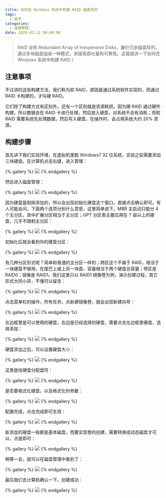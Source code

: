 ```yaml
---
title: 如何在 Windows 系统中构建 RAID 磁盘阵列
tags:
  - 技术
categories:
  - 运维教程
date: 2020-02-12 00:00:00
---
```


> RAID 全称 Redundant Array of Inexpensive Disks，廉价冗余磁盘阵列，通过多块磁盘组成一种模式，来提高吞吐量和可靠性。这篇就讲一下如何在 Windows 系统中构建 RAID！

<!-- more -->

## 注意事项

不过讲的这些构建方法，我们称为软 RAID，原因是通过系统软件实现的，而通过 RAID 卡构建的，才叫硬 RAID。

它们除了构建方式有区别外，还有一个区别就是资源耗损。因为硬 RAID 通过硬件构建，所以数据会在 RAID 卡进行处理，然后放入硬盘，对系统不会有消耗；而软 RAID 需要系统先处理数据，然后写入硬盘，在操作时，会占用系统大约 20% 资源。

## 构建步骤

首先讲下我们实验环境，在虚拟机里跑 Windows7 32 位系统，实验之前需要添加三块硬盘。在计算机点击右键，进入管理：

{% gallery %}
![](https://cdn.dusays.com/2020/02/190-1.jpg)
{% endgallery %}

然后进入磁盘管理：

{% gallery %}
![](https://cdn.dusays.com/2020/02/190-2.jpg)
{% endgallery %}

因为硬盘是刚刚添加的，所以会出现初始化硬盘这个窗口，直接点击确认即可。有人可能会问，下面两个选项分别什么意思，这里简单说下。MBR 主启动只能分 4 个主分区，其中扩展分区相当于主分区；GPT 分区表主要应用在 T 级以上的硬盘，几乎不限制主分区：

{% gallery %}
![](https://cdn.dusays.com/2020/02/190-3.jpg)
{% endgallery %}

初始化后就会看到你的硬盘分区：

{% gallery %}
![](https://cdn.dusays.com/2020/02/190-4.jpg)
{% endgallery %}

有几种分区形式呢？简单和普通的主分区一样的；跨区这个不属于 RAID，相当于一块硬盘不够用，在尾巴上接上另一块盘，容量相当于两个硬盘总容量；带区是 RAID0；镜像是 RAID1。我们这里只以 RAID1 镜像卷为例，演示创建过程，其它形式大同小异，不懂可以留言：

{% gallery %}
![](https://cdn.dusays.com/2020/02/190-5.jpg)
{% endgallery %}

点击菜单栏的操作，所有任务，点新建镜像卷，就会出现新建向导：

{% gallery %}
![](https://cdn.dusays.com/2020/02/190-6.jpg)
{% endgallery %}

左边框里是可以使用的硬盘，右边是已经选择的硬盘，需要点击左边框里硬盘，选择添加：

{% gallery %}
![](https://cdn.dusays.com/2020/02/190-7.jpg)
{% endgallery %}

硬盘添加之后，可以设置硬盘大小：

{% gallery %}
![](https://cdn.dusays.com/2020/02/190-8.jpg)
{% endgallery %}

这里是给硬盘分配盘符：

{% gallery %}
![](https://cdn.dusays.com/2020/02/190-9.jpg)
{% endgallery %}

是否要格式化硬盘，以及格式化的参数：

{% gallery %}
![](https://cdn.dusays.com/2020/02/190-10.jpg)
{% endgallery %}

配置完成，点击完成即可生效：

{% gallery %}
![](https://cdn.dusays.com/2020/02/190-11.jpg)
{% endgallery %}

新添加的硬盘一般都是基本磁盘，而要实现卷的创建，需要转换成动态磁盘才可以，点是即可：

{% gallery %}
![](https://cdn.dusays.com/2020/02/190-12.jpg)
{% endgallery %}

稍等一会，就可以在磁盘管理中看到了：

{% gallery %}
![](https://cdn.dusays.com/2020/02/190-13.jpg)
{% endgallery %}

最后我们去计算机确认一下，创建成功：

{% gallery %}
![](https://cdn.dusays.com/2020/02/190-14.jpg)
{% endgallery %}
